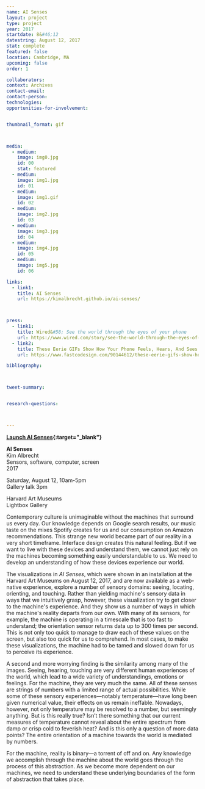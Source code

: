 ```yaml
---
name: AI Senses
layout: project
type: project
year: 2017
startdate: 8&#46;12
datestring: August 12, 2017
stat: complete
featured: false
location: Cambridge, MA
upcoming: false
order: 1

collaborators:
context: Archives
contact-email:
contact-person:
technologies: 
opportunities-for-involvement:


thumbnail_format: gif



media:
  - medium:
    image: img0.jpg
    id: 00
    stat: featured
  - medium:
    image: img1.jpg
    id: 01
  - medium:
    image: img1.gif
    id: 02
  - medium:
    image: img2.jpg
    id: 03
  - medium:
    image: img3.jpg
    id: 04
  - medium:
    image: img4.jpg
    id: 05
  - medium:
    image: img5.jpg
    id: 06

links:
  - link1: 
    title: AI Senses
    url: https://kimalbrecht.github.io/ai-senses/



press:
  - link1: 
    title: Wired&#58; See the world through the eyes of your phone
    url: https://www.wired.com/story/see-the-world-through-the-eyes-of-your-phone/
  - link2: 
    title: These Eerie GIFs Show How Your Phone Feels, Hears, And Sees You
    url: https://www.fastcodesign.com/90144612/these-eerie-gifs-show-how-your-phone-feels-hears-and-sees-you

bibliography:



tweet-summary:


research-questions:



---
```


**[Launch AI Senses](https://kimalbrecht.github.io/ai-senses/){:target="_blank"}**

**AI Senses**
<br />Kim Albrecht
<br />Sensors, software, computer, screen
<br />2017

Saturday, August 12, 10am-5pm
<br />Gallery talk 3pm

Harvard Art Museums
<br />Lightbox Gallery

Contemporary culture is unimaginable without the machines that surround us every day. Our knowledge depends on Google search results, our music taste on the mixes Spotify creates for us and our consumption on Amazon recommendations. This strange new world became part of our reality in a very short timeframe. Interface design creates this natural feeling. But if we want to live with these devices and understand them, we cannot just rely on the machines becoming something easily understandable to us. We need to develop an understanding of how these devices experience our world. 

The visualizations in <em>AI Senses</em>, which were shown in an installation at the Harvard Art Museums on August 12, 2017, and are now available as a web-native experience, explore a number of sensory domains: seeing, locating, orienting, and touching. Rather than yielding machine's sensory data in ways that we intuitively grasp, however, these visualization try to get closer to the machine's experience. And they show us a number of ways in which the machine's reality departs from our own. With many of its sensors, for example, the machine is operating in a timescale that is too fast to understand; the orientation sensor returns data up to 300 times per second. This is not only too quick to manage to draw each of these values on the screen, but also too quick for us to comprehend. In most cases, to make these visualizations, the machine had to be tamed and slowed down for us to perceive its experience. 

A second and more worrying finding is the similarity among many of the images. Seeing, hearing, touching are very different human experiences of the world, which lead to a wide variety of understandings, emotions or feelings. For the machine, they are very much the same. All of these senses are strings of numbers with a limited range of actual possibilities. While some of these sensory experiences—notably temperature—have long been given numerical value, their effects on us remain ineffable. Nowadays, however, not only temperature may be resolved to a number, but seemingly anything. But is this really true? Isn’t there something that our current measures of temperature cannot reveal about the entire spectrum from damp or crisp cold to feverish heat? And is this only a question of more data points? The entire orientation of a machine towards the world is mediated by numbers. 

For the machine, reality is binary—a torrent of off and on. Any knowledge we accomplish through the machine about the world goes through the process of this abstraction. As we become more dependent on our machines, we need to understand these underlying boundaries of the form of abstraction that takes place.

